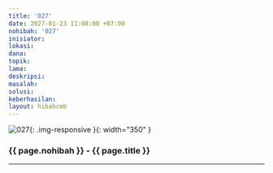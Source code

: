 ```yaml
---
title: '027'
date: 2027-01-23 11:08:00 +07:00
nohibah: '027'
inisiator:
lokasi:
dana:
topik:
lama:
deskripsi:
masalah:
solusi:
keberhasilan:
layout: hibahcmb
---
```


![027](/static/img/hibahcmb/027.png){: .img-responsive }{: width="350" }

### {{ page.nohibah }} - {{ page.title }}

---
